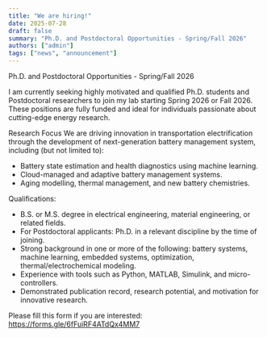 ```yaml
---
title: "We are hiring!"
date: 2025-07-28
draft: false
summary: "Ph.D. and Postdoctoral Opportunities - Spring/Fall 2026"
authors: ["admin"]
tags: ["news", "announcement"]
---
```


Ph.D. and Postdoctoral Opportunities - Spring/Fall 2026

<!--more-->
I am currently seeking highly motivated and qualified Ph.D. students and Postdoctoral researchers to join my lab starting Spring 2026 or Fall 2026. These positions are fully funded and ideal for individuals passionate about cutting-edge energy research.

Research Focus
We are driving innovation in transportation electrification through the development of next-generation battery management system, including (but not limited to):

 * Battery state estimation and health diagnostics using machine learning.
 * Cloud-managed and adaptive battery management systems.
 * Aging modelling, thermal management, and new battery chemistries.

 Qualifications: 
 * B.S. or M.S. degree in electrical engineering, material engineering, or related fields.
 * For Postdoctoral applicants: Ph.D. in a relevant discipline by the time of joining.
 * Strong background in one or more of the following: battery systems, machine learning, embedded systems, optimization, thermal/electrochemical modeling.
 * Experience with tools such as Python, MATLAB, Simulink, and micro-controllers.
 * Demonstrated publication record, research potential, and motivation for innovative research.

Please fill this form if you are interested: https://forms.gle/6fFuiRF4ATdQx4MM7